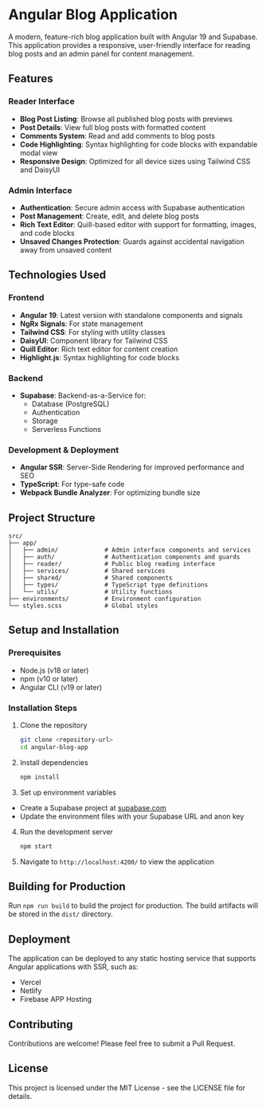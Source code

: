 # Angular Blog Application

A modern, feature-rich blog application built with Angular 19 and Supabase. This application provides a responsive, user-friendly interface for reading blog posts and an admin panel for content management.

## Features

### Reader Interface

- **Blog Post Listing**: Browse all published blog posts with previews
- **Post Details**: View full blog posts with formatted content
- **Comments System**: Read and add comments to blog posts
- **Code Highlighting**: Syntax highlighting for code blocks with expandable modal view
- **Responsive Design**: Optimized for all device sizes using Tailwind CSS and DaisyUI

### Admin Interface

- **Authentication**: Secure admin access with Supabase authentication
- **Post Management**: Create, edit, and delete blog posts
- **Rich Text Editor**: Quill-based editor with support for formatting, images, and code blocks
- **Unsaved Changes Protection**: Guards against accidental navigation away from unsaved content

## Technologies Used

### Frontend

- **Angular 19**: Latest version with standalone components and signals
- **NgRx Signals**: For state management
- **Tailwind CSS**: For styling with utility classes
- **DaisyUI**: Component library for Tailwind CSS
- **Quill Editor**: Rich text editor for content creation
- **Highlight.js**: Syntax highlighting for code blocks

### Backend

- **Supabase**: Backend-as-a-Service for:
  - Database (PostgreSQL)
  - Authentication
  - Storage
  - Serverless Functions

### Development & Deployment

- **Angular SSR**: Server-Side Rendering for improved performance and SEO
- **TypeScript**: For type-safe code
- **Webpack Bundle Analyzer**: For optimizing bundle size

## Project Structure

```
src/
├── app/
│   ├── admin/             # Admin interface components and services
│   ├── auth/              # Authentication components and guards
│   ├── reader/            # Public blog reading interface
│   ├── services/          # Shared services
│   ├── shared/            # Shared components
│   ├── types/             # TypeScript type definitions
│   └── utils/             # Utility functions
├── environments/          # Environment configuration
└── styles.scss            # Global styles
```

## Setup and Installation

### Prerequisites

- Node.js (v18 or later)
- npm (v10 or later)
- Angular CLI (v19 or later)

### Installation Steps

1. Clone the repository
   ```bash
   git clone <repository-url>
   cd angular-blog-app
   ```

2. Install dependencies
   ```bash
   npm install
   ```

3. Set up environment variables
  - Create a Supabase project at [supabase.com](https://supabase.com)
  - Update the environment files with your Supabase URL and anon key

4. Run the development server
   ```bash
   npm start
   ```

5. Navigate to `http://localhost:4200/` to view the application

## Building for Production

Run `npm run build` to build the project for production. The build artifacts will be stored in the `dist/` directory.

## Deployment

The application can be deployed to any static hosting service that supports Angular applications with SSR, such as:

- Vercel
- Netlify
- Firebase APP Hosting

## Contributing

Contributions are welcome! Please feel free to submit a Pull Request.

## License

This project is licensed under the MIT License - see the LICENSE file for details.
